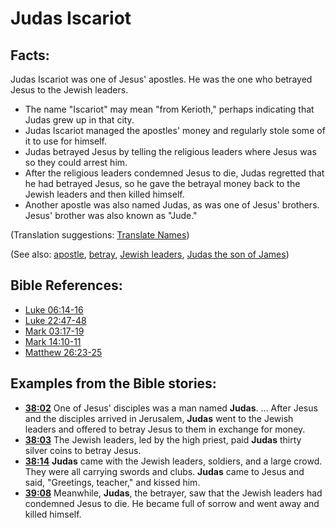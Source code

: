 # Judas Iscariot #

## Facts: ##

Judas Iscariot was one of Jesus' apostles. He was the one who betrayed Jesus to the Jewish leaders.

* The name "Iscariot" may mean "from Kerioth," perhaps indicating that Judas grew up in that city.
* Judas Iscariot managed the apostles' money and regularly stole some of it to use for himself.
* Judas betrayed Jesus by telling the religious leaders where Jesus was so they could arrest him.
* After the religious leaders condemned Jesus to die, Judas regretted that he had betrayed Jesus, so he gave the betrayal money back to the Jewish leaders and then killed himself.
* Another apostle was also named Judas, as was one of Jesus' brothers. Jesus' brother was also known as "Jude."

(Translation suggestions: [Translate Names](en/ta-vol1/translate/man/translate-names))

(See also: [apostle](../kt/apostle.md), [betray](../kt/betray.md), [Jewish leaders](../other/jewishleaders.md), [Judas the son of James](../other/judassonofjames.md))

## Bible References: ##

* [Luke 06:14-16](en/tn/luk/help/06/14)
* [Luke 22:47-48](en/tn/luk/help/22/47)
* [Mark 03:17-19](en/tn/mrk/help/03/17)
* [Mark 14:10-11](en/tn/mrk/help/14/10)
* [Matthew 26:23-25](en/tn/mat/help/26/23)

## Examples from the Bible stories: ##

* __[38:02](en/tn/obs/help/38/02)__ One of Jesus' disciples was a man named __Judas__. … After Jesus and the disciples arrived in Jerusalem, __Judas__  went to the Jewish leaders and offered to betray Jesus to them in exchange for money.
* __[38:03](en/tn/obs/help/38/03)__ The Jewish leaders, led by the high priest, paid __Judas__  thirty silver coins to betray Jesus.
* __[38:14](en/tn/obs/help/38/14)__ __Judas__  came with the Jewish leaders, soldiers, and a large crowd. They were all carrying swords and clubs. __Judas__  came to Jesus and said, "Greetings, teacher," and kissed him.
* __[39:08](en/tn/obs/help/39/08)__ Meanwhile, __Judas__, the betrayer, saw that the Jewish leaders had condemned Jesus to die. He became full of sorrow and went away and killed himself.